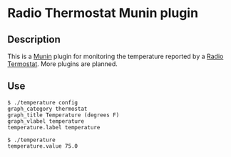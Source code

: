 # Radio Thermostat Munin plugin

## Description

This is a [Munin](http://munin-monitoring.org/) plugin for monitoring
the temperature reported by a [Radio
Termostat](http://radiothermostat.com/). More plugins are planned.

## Use

    $ ./temperature config
    graph_category thermostat
    graph_title Temperature (degrees F)
    graph_vlabel temperature
    temperature.label temperature

    $ ./temperature
    temperature.value 75.0
